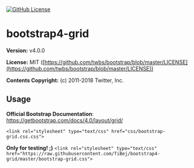 [![GitHub License](https://img.shields.io/badge/license-MIT-yellow.svg)](https://raw.githubusercontent.com/dmhendricks/bootstrap-grid-css/master/LICENSE)

# bootstrap4-grid
**Version:** v4.0.0

**License:** MIT ([https://github.com/twbs/bootstrap/blob/master/LICENSE](https://github.com/twbs/bootstrap/blob/master/LICENSE))

**Contents Copyright:** (c) 2011-2018 Twitter, Inc.

## Usage
**Official Bootstrap Documentation**: https://getbootstrap.com/docs/4.0/layout/grid/

`<link rel="stylesheet" type="text/css" href="css/bootstrap-grid.css.css">`

**Only for testing! ;)**
`<link rel="stylesheet" type="text/css" href="https://raw.githubusercontent.com/TiBej/bootstrap4-grid/master/bootstrap-grid.css">`
